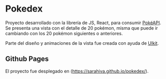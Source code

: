 # Pokedex

Proyecto desarrollado con la librería de JS, React, para consumir [PokéAPI](https://pokeapi.co/).
Se presenta una vista con el detalle de 20 pokémon, misma que puede ir cambiando con los 20 pokémon
siguientes o anteriores.

Parte del diseño y animaciones de la vista fue creada con ayuda de [UIkit](https://getuikit.com/). 

## Github Pages
El proyecto fue desplegado en (https://sarahiva.github.io/pokedex/).